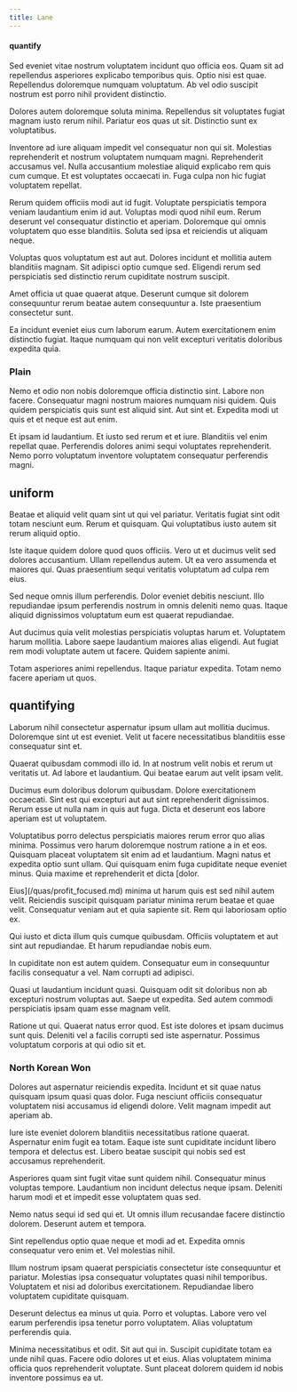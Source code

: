 ```yaml
---
title: Lane
---
```


#### quantify

Sed eveniet vitae nostrum voluptatem incidunt quo officia eos. Quam sit ad repellendus asperiores explicabo temporibus quis. Optio nisi est quae. Repellendus doloremque numquam voluptatum. Ab vel odio suscipit nostrum est porro nihil provident distinctio.

Dolores autem doloremque soluta minima. Repellendus sit voluptates fugiat magnam iusto rerum nihil. Pariatur eos quas ut sit. Distinctio sunt ex voluptatibus.

Inventore ad iure aliquam impedit vel consequatur non qui sit. Molestias reprehenderit et nostrum voluptatem numquam magni. Reprehenderit accusamus vel. Nulla accusantium molestiae aliquid explicabo rem quis cum cumque. Et est voluptates occaecati in. Fuga culpa non hic fugiat voluptatem repellat.

Rerum quidem officiis modi aut id fugit. Voluptate perspiciatis tempora veniam laudantium enim id aut. Voluptas modi quod nihil eum. Rerum deserunt vel consequatur distinctio et aperiam. Doloremque qui omnis voluptatem quo esse blanditiis. Soluta sed ipsa et reiciendis ut aliquam neque.

Voluptas quos voluptatum est aut aut. Dolores incidunt et mollitia autem blanditiis magnam. Sit adipisci optio cumque sed. Eligendi rerum sed perspiciatis sed distinctio rerum cupiditate nostrum suscipit.

Amet officia ut quae quaerat atque. Deserunt cumque sit dolorem consequuntur rerum beatae autem consequuntur a. Iste praesentium consectetur sunt.

Ea incidunt eveniet eius cum laborum earum. Autem exercitationem enim distinctio fugiat. Itaque numquam qui non velit excepturi veritatis doloribus expedita quia.

### Plain

Nemo et odio non nobis doloremque officia distinctio sint. Labore non facere. Consequatur magni nostrum maiores numquam nisi quidem. Quis quidem perspiciatis quis sunt est aliquid sint. Aut sint et. Expedita modi ut quis et et neque est aut enim.

Et ipsam id laudantium. Et iusto sed rerum et et iure. Blanditiis vel enim repellat quae. Perferendis dolores animi sequi voluptates reprehenderit. Nemo porro voluptatum inventore voluptatem consequatur perferendis magni.

## uniform

Beatae et aliquid velit quam sint ut qui vel pariatur. Veritatis fugiat sint odit totam nesciunt eum. Rerum et quisquam. Qui voluptatibus iusto autem sit rerum aliquid optio.

Iste itaque quidem dolore quod quos officiis. Vero ut et ducimus velit sed dolores accusantium. Ullam repellendus autem. Ut ea vero assumenda et maiores qui. Quas praesentium sequi veritatis voluptatum ad culpa rem eius.

Sed neque omnis illum perferendis. Dolor eveniet debitis nesciunt. Illo repudiandae ipsum perferendis nostrum in omnis deleniti nemo quas. Itaque aliquid dignissimos voluptatum eum est quaerat repudiandae.

Aut ducimus quia velit molestias perspiciatis voluptas harum et. Voluptatem harum mollitia. Labore saepe laudantium maiores alias eligendi. Aut fugiat rem modi voluptate autem ut facere. Quidem sapiente animi.

Totam asperiores animi repellendus. Itaque pariatur expedita. Totam nemo facere aperiam ut quos.

## quantifying

Laborum nihil consectetur aspernatur ipsum ullam aut mollitia ducimus. Doloremque sint ut est eveniet. Velit ut facere necessitatibus blanditiis esse consequatur sint et.

Quaerat quibusdam commodi illo id. In at nostrum velit nobis et rerum ut veritatis ut. Ad labore et laudantium. Qui beatae earum aut velit ipsam velit.

Ducimus eum doloribus dolorum quibusdam. Dolore exercitationem occaecati. Sint est qui excepturi aut aut sint reprehenderit dignissimos. Rerum esse ut nulla nam in quis aut fuga. Dicta et deserunt eos labore aperiam est ut voluptatem.

Voluptatibus porro delectus perspiciatis maiores rerum error quo alias minima. Possimus vero harum doloremque nostrum ratione a in et eos. Quisquam placeat voluptatem sit enim ad et laudantium. Magni natus et expedita optio sunt ullam. Qui quisquam enim fuga cupiditate neque eveniet minus. Quia maxime et reprehenderit et dicta [dolor.

Eius](/quas/profit_focused.md) minima ut harum quis est sed nihil autem velit. Reiciendis suscipit quisquam pariatur minima rerum beatae et quae velit. Consequatur veniam aut et quia sapiente sit. Rem qui laboriosam optio ex.

Qui iusto et dicta illum quis cumque quibusdam. Officiis voluptatem et aut sint aut repudiandae. Et harum repudiandae nobis eum.

In cupiditate non est autem quidem. Consequatur eum in consequuntur facilis consequatur a vel. Nam corrupti ad adipisci.

Quasi ut laudantium incidunt quasi. Quisquam odit sit doloribus non ab excepturi nostrum voluptas aut. Saepe ut expedita. Sed autem commodi perspiciatis ipsam quam esse magnam velit.

Ratione ut qui. Quaerat natus error quod. Est iste dolores et ipsam ducimus sunt quis. Deleniti vel a facilis corrupti sed iste aspernatur. Possimus voluptatum corporis at qui odio sit et.

### North Korean Won

Dolores aut aspernatur reiciendis expedita. Incidunt et sit quae natus quisquam ipsum quasi quas dolor. Fuga nesciunt officiis consequatur voluptatem nisi accusamus id eligendi dolore. Velit magnam impedit aut aperiam ab.

Iure iste eveniet dolorem blanditiis necessitatibus ratione quaerat. Aspernatur enim fugit ea totam. Eaque iste sunt cupiditate incidunt libero tempora et delectus est. Libero beatae suscipit qui nobis sed est accusamus reprehenderit.

Asperiores quam sint fugit vitae sunt quidem nihil. Consequatur minus voluptas tempore. Laudantium non incidunt delectus neque ipsam. Deleniti harum modi et et impedit esse voluptatem quas sed.

Nemo natus sequi id sed qui et. Ut omnis illum recusandae facere distinctio dolorem. Deserunt autem et tempora.

Sint repellendus optio quae neque et modi ad et. Expedita omnis consequatur vero enim et. Vel molestias nihil.

Illum nostrum ipsam quaerat perspiciatis consectetur iste consequuntur et pariatur. Molestias ipsa consequatur voluptates quasi nihil temporibus. Voluptatem et nisi ad doloribus exercitationem. Repudiandae libero voluptatem cupiditate quisquam.

Deserunt delectus ea minus ut quia. Porro et voluptas. Labore vero vel earum perferendis ipsa tenetur porro voluptatem. Alias voluptatum perferendis quia.

Minima necessitatibus et odit. Sit aut qui in. Suscipit cupiditate totam ea unde nihil quas. Facere odio dolores ut et eius. Alias voluptatem minima officia quos reprehenderit voluptate. Sunt placeat dolorem quidem id nobis inventore possimus ea ut.
